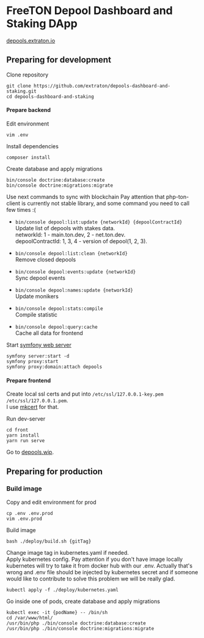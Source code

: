 # FreeTON Depool Dashboard and Staking DApp

[depools.extraton.io](https://depools.extraton.io)

## Preparing for development

Clone repository

```
git clone https://github.com/extraton/depools-dashboard-and-staking.git
cd depools-dashboard-and-staking
```

#### Prepare backend

Edit environment

```
vim .env
```

Install dependencies

```
composer install
```

Create database and apply migrations

```
bin/console doctrine:database:create
bin/console doctrine:migrations:migrate
```

Use next commands to sync with blockchain Pay attention that php-ton-client is currently not stable library, and some
command you need to call few times :(

* `bin/console depool:list:update {networkId} {depoolContractId}`  
  Update list of depools with stakes data.  
  networkId: 1 - main.ton.dev, 2 - net.ton.dev.  
  depoolContractId: 1, 3, 4 - version of depool(1, 2, 3).

* `bin/console depool:list:clean {networkId}`  
  Remove closed depools

* `bin/console depool:events:update {networkId}`  
  Sync depool events

* `bin/console depool:names:update {networkId}`  
  Update monikers

* `bin/console depool:stats:compile`  
  Compile statistic


* `bin/console depool:query:cache`  
  Cache all data for frontend

Start [symfony web server](https://symfony.com/doc/current/setup/symfony_server.html)

```
symfony server:start -d
symfony proxy:start
symfony proxy:domain:attach depools
```

#### Prepare frontend

Create local ssl certs and put into `/etc/ssl/127.0.0.1-key.pem /etc/ssl/127.0.0.1.pem`.  
I use [mkcert](https://github.com/FiloSottile/mkcert) for that.

Run dev-server

```
cd front
yarn install
yarn run serve
```

Go to [depools.wip](https://depools.wip).

## Preparing for production

### Build image

Copy and edit environment for prod

```
cp .env .env.prod
vim .env.prod
```

Build image

```
bash ./deploy/build.sh {gitTag}
```

Change image tag in kubernetes.yaml if needed.  
Apply kubernetes config. Pay attention if you don't have image locally kubernetes will try to take it from docker hub
with our .env. Actually that's wrong and .env file should be injected by kubernetes secret and if someone would like to
contribute to solve this problem we will be really glad.
```
kubectl apply -f ./deploy/kubernetes.yaml
```
Go inside one of pods, create database and apply migrations
```
kubectl exec -it {podName} -- /bin/sh
cd /var/www/html/
/usr/bin/php ./bin/console doctrine:database:create
/usr/bin/php ./bin/console doctrine:migrations:migrate
```
